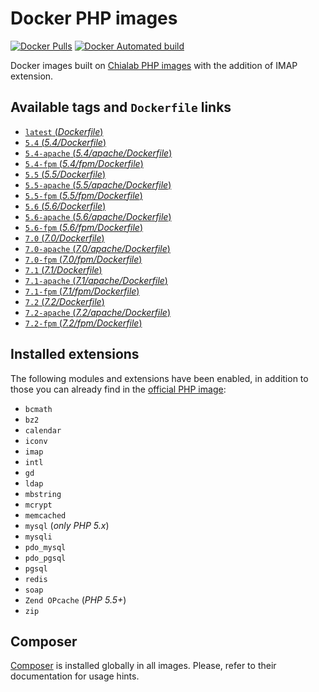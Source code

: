 # Docker PHP images
[![Docker Pulls](https://img.shields.io/docker/pulls/lamasbr/php.svg)](https://hub.docker.com/r/lamasbr/php/)
[![Docker Automated build](https://img.shields.io/docker/automated/lamasbr/php.svg)](https://hub.docker.com/r/lamasbr/php/)

Docker images built on [Chialab PHP images](https://hub.docker.com/r/chialab/php/) with the addition of IMAP extension.

## Available tags and `Dockerfile` links
- [`latest` (_Dockerfile_)](https://github.com/lamasbr/php/blob/master/Dockerfile)
- [`5.4` (_5.4/Dockerfile_)](https://github.com/lamasbr/php/blob/5.4/Dockerfile)
- [`5.4-apache` (_5.4/apache/Dockerfile_)](https://github.com/lamasbr/php/blob/5.4/apache/Dockerfile)
- [`5.4-fpm` (_5.4/fpm/Dockerfile_)](https://github.com/lamasbr/php/blob/5.4/fpm/Dockerfile)
- [`5.5` (_5.5/Dockerfile_)](https://github.com/lamasbr/php/blob/5.5/Dockerfile)
- [`5.5-apache` (_5.5/apache/Dockerfile_)](https://github.com/lamasbr/php/blob/5.5/apache/Dockerfile)
- [`5.5-fpm` (_5.5/fpm/Dockerfile_)](https://github.com/lamasbr/php/blob/5.5/fpm/Dockerfile)
- [`5.6` (_5.6/Dockerfile_)](https://github.com/lamasbr/php/blob/5.6/Dockerfile)
- [`5.6-apache` (_5.6/apache/Dockerfile_)](https://github.com/lamasbr/php/blob/5.6/apache/Dockerfile)
- [`5.6-fpm` (_5.6/fpm/Dockerfile_)](https://github.com/lamasbr/php/blob/5.6/fpm/Dockerfile)
- [`7.0` (_7.0/Dockerfile_)](https://github.com/lamasbr/php/blob/7.0/Dockerfile)
- [`7.0-apache` (_7.0/apache/Dockerfile_)](https://github.com/lamasbr/php/blob/7.0/apache/Dockerfile)
- [`7.0-fpm` (_7.0/fpm/Dockerfile_)](https://github.com/lamasbr/php/blob/7.0/fpm/Dockerfile)
- [`7.1` (_7.1/Dockerfile_)](https://github.com/lamasbr/php/blob/7.1/Dockerfile)
- [`7.1-apache` (_7.1/apache/Dockerfile_)](https://github.com/lamasbr/php/blob/7.1/apache/Dockerfile)
- [`7.1-fpm` (_7.1/fpm/Dockerfile_)](https://github.com/lamasbr/php/blob/7.1/fpm/Dockerfile)
- [`7.2` (_7.2/Dockerfile_)](https://github.com/lamasbr/php/blob/7.2/Dockerfile)
- [`7.2-apache` (_7.2/apache/Dockerfile_)](https://github.com/lamasbr/php/blob/7.2/apache/Dockerfile)
- [`7.2-fpm` (_7.2/fpm/Dockerfile_)](https://github.com/lamasbr/php/blob/7.2/fpm/Dockerfile)

## Installed extensions
The following modules and extensions have been enabled, in addition to those you can already find in the [official PHP image](https://hub.docker.com/r/_/php/):

- `bcmath`
- `bz2`
- `calendar`
- `iconv`
- `imap`
- `intl`
- `gd`
- `ldap`
- `mbstring`
- `mcrypt`
- `memcached`
- `mysql` (_only PHP 5.x_)
- `mysqli`
- `pdo_mysql`
- `pdo_pgsql`
- `pgsql`
- `redis`
- `soap`
- `Zend OPcache` (_PHP 5.5+_)
- `zip`

## Composer
[Composer](https://getcomposer.org) is installed globally in all images. Please, refer to their documentation for usage hints.

